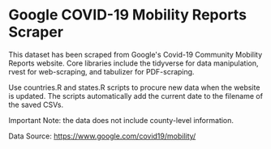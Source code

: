 # Google COVID-19 Mobility Reports Scraper

This dataset has been scraped from Google's Covid-19 Community Mobility Reports website. Core libraries include the tidyverse for data manipulation, rvest for web-scraping, and tabulizer for PDF-scraping.

Use countries.R and states.R scripts to procure new data when the website is updated. The scripts automatically add the current date to the filename of the saved CSVs.

Important Note: the data does not include county-level information.

Data Source: https://www.google.com/covid19/mobility/
